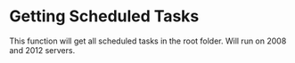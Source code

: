 # Getting Scheduled Tasks
This function will get all scheduled tasks in the root folder. Will run on 2008 and 2012 servers.